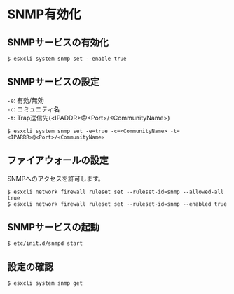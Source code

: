 # SNMP有効化
## SNMPサービスの有効化
```
$ esxcli system snmp set --enable true
```
## SNMPサービスの設定
`-e`: 有効/無効  
`-c`: コミュニティ名  
`-t`: Trap送信先(\<IPADDR\>@\<Port\>/\<CommunityName\>)
```
$ esxcli system snmp set -e=true -c=<CommunityName> -t=<IPARRR>@<Port>/<CommunityName>
```
## ファイアウォールの設定
SNMPへのアクセスを許可します。
```
$ esxcli network firewall ruleset set --ruleset-id=snmp --allowed-all true
$ esxcli network firewall ruleset set --ruleset-id=snmp --enabled true
```
## SNMPサービスの起動
```
$ etc/init.d/snmpd start
```
## 設定の確認
```
$ esxcli system snmp get
```

